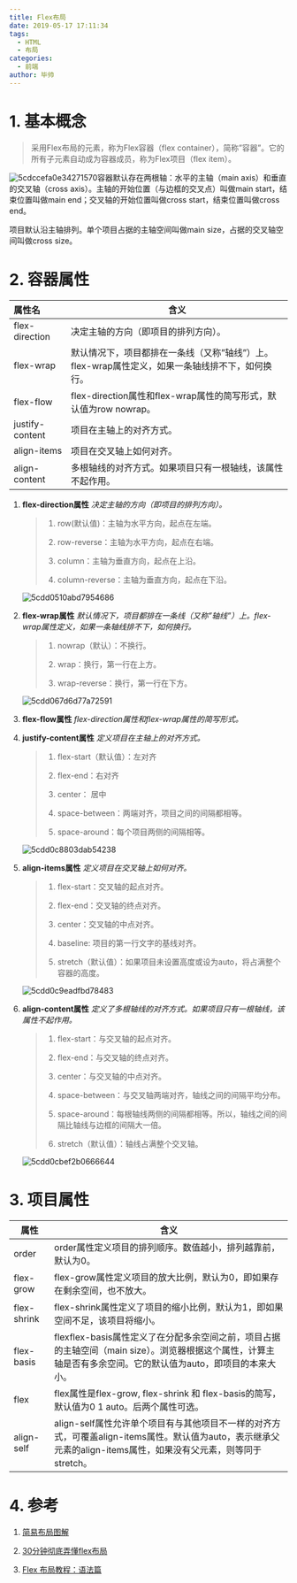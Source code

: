 ```yaml
---
title: Flex布局
date: 2019-05-17 17:11:34
tags:
  - HTML
  - 布局
categories:
  - 前端
author: 毕帅
---
```


# 1. 基本概念

> 采用Flex布局的元素，称为Flex容器（flex container），简称”容器”。它的所有子元素自动成为容器成员，称为Flex项目（flex item）。

![5cdccefa0e34271570](https://i.loli.net/2019/05/16/5cdccefa0e34271570.png)容器默认存在两根轴：水平的主轴（main axis）和垂直的交叉轴（cross axis）。主轴的开始位置（与边框的交叉点）叫做main start，结束位置叫做main end；交叉轴的开始位置叫做cross start，结束位置叫做cross end。

项目默认沿主轴排列。单个项目占据的主轴空间叫做main size，占据的交叉轴空间叫做cross size。

# 2. 容器属性

| 属性名             | 含义                                                    |
|:--------------- | ----------------------------------------------------- |
| flex-direction  | 决定主轴的方向（即项目的排列方向）。                                    |
| flex-wrap       | 默认情况下，项目都排在一条线（又称”轴线”）上。flex-wrap属性定义，如果一条轴线排不下，如何换行。 |
| flex-flow       | flex-direction属性和flex-wrap属性的简写形式，默认值为row nowrap。     |
| justify-content | 项目在主轴上的对齐方式。                                          |
| align-items     | 项目在交叉轴上如何对齐。                                          |
| align-content   | 多根轴线的对齐方式。如果项目只有一根轴线，该属性不起作用。                         |

1. **flex-direction属性** *决定主轴的方向（即项目的排列方向）。*
   
   > 1. row(默认值)：主轴为水平方向，起点在左端。
   > 
   > 2. row-reverse：主轴为水平方向，起点在右端。
   > 
   > 3. column：主轴为垂直方向，起点在上沿。
   > 
   > 4. column-reverse：主轴为垂直方向，起点在下沿。
   
   ![5cdd0510abd7954686](https://i.loli.net/2019/05/16/5cdd0510abd7954686.jpg)

2. **flex-wrap属性** *默认情况下，项目都排在一条线（又称”轴线”）上。flex-wrap属性定义，如果一条轴线排不下，如何换行。*
   
   > 1. nowrap（默认）：不换行。
   > 
   > 2. wrap：换行，第一行在上方。
   > 
   > 3. wrap-reverse：换行，第一行在下方。
   
   ![5cdd067d6d77a72591](https://i.loli.net/2019/05/16/5cdd067d6d77a72591.jpg)

3. **flex-flow属性** *flex-direction属性和flex-wrap属性的简写形式。*

4. **justify-content属性** *定义项目在主轴上的对齐方式。*
   
   > 1. flex-start（默认值）：左对齐
   > 
   > 2. flex-end：右对齐
   > 
   > 3. center： 居中
   > 
   > 4. space-between：两端对齐，项目之间的间隔都相等。
   > 
   > 5. space-around：每个项目两侧的间隔相等。
   
   ![5cdd0c8803dab54238](https://i.loli.net/2019/05/16/5cdd0c8803dab54238.jpg)

5. **align-items属性** *定义项目在交叉轴上如何对齐。*
   
   > 1. flex-start：交叉轴的起点对齐。
   > 
   > 2. flex-end：交叉轴的终点对齐。
   > 
   > 3. center：交叉轴的中点对齐。
   > 
   > 4. baseline: 项目的第一行文字的基线对齐。
   > 
   > 5. stretch（默认值）：如果项目未设置高度或设为auto，将占满整个容器的高度。
   
   ![5cdd0c9eadfbd78483](https://i.loli.net/2019/05/16/5cdd0c9eadfbd78483.jpg)

6. **align-content属性** *定义了多根轴线的对齐方式。如果项目只有一根轴线，该属性不起作用。*
   
   > 1. flex-start：与交叉轴的起点对齐。
   > 
   > 2. flex-end：与交叉轴的终点对齐。
   > 
   > 3. center：与交叉轴的中点对齐。
   > 
   > 4. space-between：与交叉轴两端对齐，轴线之间的间隔平均分布。
   > 
   > 5. space-around：每根轴线两侧的间隔都相等。所以，轴线之间的间隔比轴线与边框的间隔大一倍。
   > 
   > 6. stretch（默认值）：轴线占满整个交叉轴。
   
   ![5cdd0cbef2b0666644](https://i.loli.net/2019/05/16/5cdd0cbef2b0666644.jpg)

# 3. 项目属性

| 属性          | 含义                                                                                                    |
| ----------- | ----------------------------------------------------------------------------------------------------- |
| order       | order属性定义项目的排列顺序。数值越小，排列越靠前，默认为0。                                                                     |
| flex-grow   | flex-grow属性定义项目的放大比例，默认为0，即如果存在剩余空间，也不放大。                                                             |
| flex-shrink | flex-shrink属性定义了项目的缩小比例，默认为1，即如果空间不足，该项目将缩小。                                                          |
| flex-basis  | flexflex-basis属性定义了在分配多余空间之前，项目占据的主轴空间（main size）。浏览器根据这个属性，计算主轴是否有多余空间。它的默认值为auto，即项目的本来大小。          |
| flex        | flex属性是flex-grow, flex-shrink 和 flex-basis的简写，默认值为0 1 auto。后两个属性可选。                                   |
| align-self  | align-self属性允许单个项目有与其他项目不一样的对齐方式，可覆盖align-items属性。默认值为auto，表示继承父元素的align-items属性，如果没有父元素，则等同于stretch。 |

# 4. 参考

1. [简易布局图解](http://weibo.com/1712131295/CoRnElNkZ?ref=collection&type=comment)

2. [30分钟彻底弄懂flex布局](https://www.cnblogs.com/qcloud1001/p/9848619.html)

3. [Flex 布局教程：语法篇](https://www.ruanyifeng.com/blog/2015/07/flex-grammar.html)
